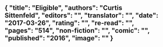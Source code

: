 {
 "title": "Eligible",
 "authors": "Curtis Sittenfeld",
 "editors": "",
 "translator": "",
 "date": "2017-03-26",
 "rating": "",
 "re-read": "",
 "pages": "514",
 "non-fiction": "",
 "comic": "",
 "published": "2016",
 "image": ""
}
---

